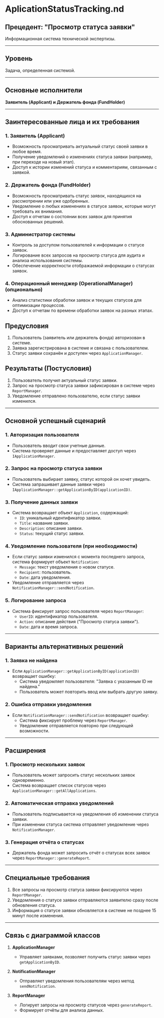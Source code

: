 # AplicationStatusTracking.nd

## Прецедент: "Просмотр статуса заявки"

Информационная система технической экспертизы.

---

## Уровень
Задача, определенная системой.

---

## Основные исполнители
**Заявитель (Applicant) и Держатель фонда (FundHolder)**

---

## Заинтересованные лица и их требования

### 1. Заявитель (Applicant)
- Возможность просматривать актуальный статус своей заявки в любое время.
- Получение уведомлений о изменениях статуса заявки (например, при переходе на новый этап).
- Доступ к истории изменений статуса и комментариям, связанным с заявкой.

### 2. Держатель фонда (FundHolder)
- Возможность просматривать статус заявок, находящихся на рассмотрении или уже одобренных.
- Уведомление о любых изменениях в статусе заявок, которые могут требовать их внимания.
- Доступ к отчетам о состоянии всех заявок для принятия обоснованных решений.

### 3. Администратор системы
- Контроль за доступом пользователей к информации о статусе заявок.
- Логирование всех запросов на просмотр статуса для аудита и анализа использования системы.
- Обеспечение корректности отображаемой информации о статусах заявок.

### 4. Операционный менеджер (OperationalManager) (опционально)
- Анализ статистики обработки заявок и текущих статусов для оптимизации процессов.
- Доступ к отчетам по времени обработки заявок на разных этапах.

## Предусловия

1. Пользователь (заявитель или держатель фонда) авторизован в системе.
2. Заявка зарегистрирована в системе и связана с пользователем.
3. Статус заявки сохранён и доступен через `ApplicationManager`.

## Результаты (Постусловия)

1. Пользователь получил актуальный статус заявки.
2. Запрос на просмотр статуса заявки зафиксирован в системе через `ReportManager`.
3. Уведомление отправлено пользователю, если статус заявки изменился.

---

## Основной успешный сценарий

### 1. Авторизация пользователя
- Пользователь вводит свои учетные данные.
- Система проверяет данные и предоставляет доступ через `IApplicationManager`.

### 2. Запрос на просмотр статуса заявки
- Пользователь выбирает заявку, статус которой он хочет увидеть.
- Система запрашивает данные заявки через `IApplicationManager::getApplicationByID(applicationID)`.

### 3. Получение данных заявки
- Система возвращает объект `Application`, содержащий:
  - `ID`: уникальный идентификатор заявки.
  - `Title`: название заявки.
  - `Description`: описание заявки.
  - `Status`: текущий статус заявки.

### 4. Уведомление пользователя (при необходимости)
- Если статус заявки изменился с момента последнего запроса, система формирует объект `Notification`:
  - `Message`: текст уведомления о новом статусе.
  - `Recipient`: пользователь.
  - `Date`: дата уведомления.
- Уведомление отправляется через `NotificationManager::sendNotification`.

### 5. Логирование запроса
- Система фиксирует запрос пользователя через `ReportManager`:
  - `UserID`: идентификатор пользователя.
  - `Action`: описание действия ("Просмотр статуса заявки").
  - `Date`: дата и время запроса.

---

## Варианты альтернативных решений

### 1. Заявка не найдена
- Если `ApplicationManager::getApplicationByID(applicationID)` возвращает ошибку:
  - Система уведомляет пользователя: "Заявка с указанным ID не найдена."
  - Пользователь может повторить ввод или выбрать другую заявку.

### 2. Ошибка отправки уведомления
- Если `NotificationManager::sendNotification` возвращает ошибку:
  - Система фиксирует проблему через `ReportManager`.
  - Уведомление отправляется повторно при следующей возможности.

---

## Расширения

### 1. Просмотр нескольких заявок
- Пользователь может запросить статус нескольких заявок одновременно.
- Система возвращает список статусов через `ApplicationManager::getAllApplications`.

### 2. Автоматическая отправка уведомлений
- Пользователь подписывается на уведомления об изменении статуса заявки.
- При изменении статуса система отправляет уведомление через `NotificationManager`.

### 3. Генерация отчёта о статусах
- Держатель фонда может запросить отчёт о статусах всех заявок через `ReportManager::generateReport`.

---

## Специальные требования
1. Все запросы на просмотр статуса заявки фиксируются через `ReportManager`.
2. Уведомления о статусе заявки отправляются заявителю сразу после обновления статуса.
3. Информация о статусе заявки обновляется в системе не позднее 15 минут после изменения.

---

## Связь с диаграммой классов

1. **ApplicationManager**
   - Управляет заявками, позволяет получить статус заявки через `getApplicationByID`.

2. **NotificationManager**
   - Отправляет уведомления пользователям через метод `sendNotification`.

3. **ReportManager**
   - Логирует запросы на просмотр статусов через `generateReport`.
   - Формирует отчёты для анализа данных.